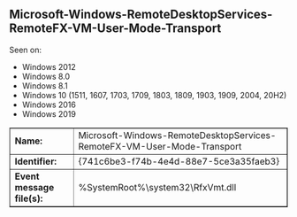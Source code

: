 ## Microsoft-Windows-RemoteDesktopServices-RemoteFX-VM-User-Mode-Transport

Seen on:
* Windows 2012
* Windows 8.0
* Windows 8.1
* Windows 10 (1511, 1607, 1703, 1709, 1803, 1809, 1903, 1909, 2004, 20H2)
* Windows 2016
* Windows 2019

<table border="1" class="docutils">
  <tbody>
    <tr>
      <td><b>Name:</b></td>
      <td>Microsoft-Windows-RemoteDesktopServices-RemoteFX-VM-User-Mode-Transport</td>
    </tr>
    <tr>
      <td><b>Identifier:</b></td>
      <td>{741c6be3-f74b-4e4d-88e7-5ce3a35faeb3}</td>
    </tr>
    <tr>
      <td><b>Event message file(s):</b></td>
      <td>%SystemRoot%\system32\RfxVmt.dll</td>
    </tr>
  </tbody>
</table>

&nbsp;

